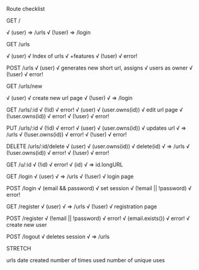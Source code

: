 Route checklist

GET /

√ (user)  => /urls
√ (!user) => /login 

GET /urls

√ (user)
√   Index of urls
√     +features
√ (!user)
√   error!

POST /urls
√ (user)
√   generates new short url, assigns
√     users as owner
√ (!user)
√   error!

GET /urls/new

√ (user)
√   create new url page
√ (!user)
√   => /login

GET /urls/:id
√ (!id)
√   error!
√ (user)
√   (user.owns(id))
√     edit url page
√   (!user.owns(id))
√     error!
√ (!user)
√   error!

PUT /urls/:id
√ (!id)
√   error!
√ (user)
√   (user.owns(id))
√     updates url
√     => /urls
√   (!user.owns(id))
√     error!
√ (!user)
√   error!

DELETE /urls/:id/delete
√ (user)
√  (user.owns(id))
√     delete(id)
√     => /urls
√   (!user.owns(id))
√     error!
√ (!user)
√   error!

GET /u/:id
√ (!id)
√   error!
√ (id)
√   => id.longURL

GET /login
√ (user)
√   => /urls
√ (!user)
√   login page

POST /login
√ (email && password)
√   set session
√ (!email || !password)
√   error!

GET /register
√ (user)
√   => /urls
√ (!user)
√   registration page

POST /register
√ (!email || !password)
√   error!
√ (email.exists())
√   error!
√ create new user

POST /logout
√ deletes session
√ => /urls


STRETCH

urls
  date created
  number of times used
  number of unique uses